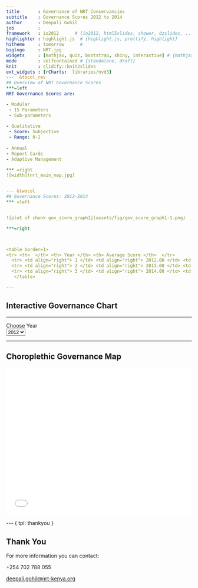 ```yaml
---
title       : Governance of NRT Conservancies
subtitle    : Governance Scores 2012 to 2014
author      : Deepali Gohil
job         : 
framework   : io2012      # {io2012, html5slides, shower, dzslides, ...}
highlighter : highlight.js  # {highlight.js, prettify, highlight}
hitheme     : tomorrow      # 
biglogo     : NRT.jpg
widgets     : [mathjax, quiz, bootstrap, shiny, interactive] # {mathjax, quiz, bootstrap, shiny, interactive}
mode        : selfcontained # {standalone, draft}
knit        : slidify::knit2slides
ext_widgets : {rCharts:  libraries/nvd3}
---  &tocol_rev
## Overview of NRT Governance Scores
***=left
NRT Governance Scores are:

- Modular
 - 15 Parameters
 - Sub-parameters
 
- Qualitative
 - Score: Subjective
 - Range: 0-2
 
- Annual
- Report Cards
- Adaptive Management

*** =right
![width](nrt_main_map.jpg)


--- &twocol
## Governance Scores: 2012-2014
*** =left


![plot of chunk gov_score_graph1](assets/fig/gov_score_graph1-1.png) 

***=right



<table border=1>
<tr> <th>  </th> <th> Year </th> <th> Average Score </th>  </tr>
  <tr> <td align="right"> 1 </td> <td align="right"> 2012.00 </td> <td align="right"> 0.54 </td> </tr>
  <tr> <td align="right"> 2 </td> <td align="right"> 2013.00 </td> <td align="right"> 0.60 </td> </tr>
  <tr> <td align="right"> 3 </td> <td align="right"> 2014.00 </td> <td align="right"> 0.46 </td> </tr>
   </table>

--- 
```

## Interactive Governance Chart
<script>
$('#myslide').on('slideenter', function(){
  $(this).find('article')
    .append('<iframe src="https://dgohil.shinyapps.io/app2"></iframe>')
});
$('#myslide').on('slideleave', function(){
  $(this).find('iframe').remove();
});
</script>
---     




<div class="row-fluid">
  <div class="col-sm-4">
    <form class="well">
      <div class="form-group shiny-input-container">
        <label class="control-label" for="year">Choose Year</label>
        <div>
          <select id="year"><option value="2012" selected>2012</option>
<option value="2013">2013</option>
<option value="2014">2014</option></select>
          <script type="application/json" data-for="year" data-nonempty="">{}</script>
        </div>
      </div>
    </form>
  </div>
  <div class="col-sm-8">
    <div id="nvd3plot" class="shiny-html-output nvd3 rChart"></div>
  </div>
</div>

--- 
## Choroplethic Governance Map





<iframe src=' assets/fig/ch2-1.html ' scrolling='no' frameBorder='0' seamless class='rChart datamaps ' id=iframe- chart_1 ></iframe> <style>iframe.rChart{ width: 100%; height: 400px;}</style>

--- {
tpl: thankyou
}

## Thank You

For more information you can contact:

+254 702 788 055

deepali.gohil@nrt-kenya.org




